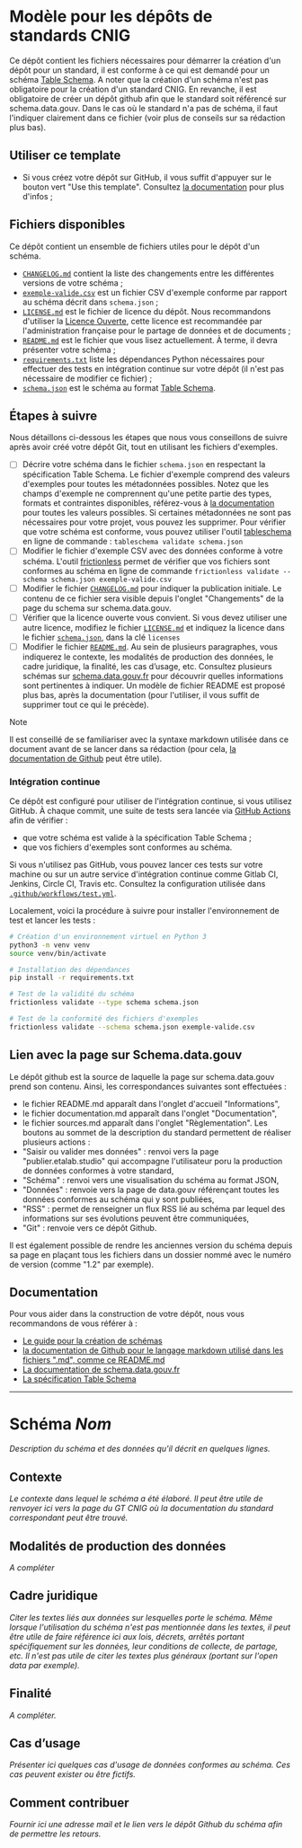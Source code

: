 # Modèle pour les dépôts de standards CNIG

Ce dépôt contient les fichiers nécessaires pour démarrer la création d'un dépôt pour un standard, il est conforme à ce qui est demandé pour un schéma [Table Schema](https://specs.frictionlessdata.io/table-schema/). A noter que la création d'un schéma n'est pas obligatoire pour la création d'un standard CNIG. En revanche, il est obligatoire de créer un dépôt github afin que le standard soit référencé sur schema.data.gouv. Dans le cas où le standard n'a pas de schéma, il faut l'indiquer clairement dans ce fichier (voir plus de conseils sur sa rédaction plus bas).

## Utiliser ce template

- Si vous créez votre dépôt sur GitHub, il vous suffit d'appuyer sur le bouton vert "Use this template". Consultez [la documentation](https://docs.github.com/fr/repositories/creating-and-managing-repositories/creating-a-repository-from-a-template) pour plus d'infos ;

## Fichiers disponibles

Ce dépôt contient un ensemble de fichiers utiles pour le dépôt d'un schéma.

- [`CHANGELOG.md`](CHANGELOG.md) contient la liste des changements entre les différentes versions de votre schéma ;
- [`exemple-valide.csv`](exemple-valide.csv) est un fichier CSV d'exemple conforme par rapport au schéma décrit dans `schema.json`  ;
- [`LICENSE.md`](LICENSE.md) est le fichier de licence du dépôt. Nous recommandons d'utiliser la [Licence Ouverte](https://www.etalab.gouv.fr/licence-ouverte-open-licence), cette licence est recommandée par l'administration française pour le partage de données et de documents ;
- [`README.md`](README.md) est le fichier que vous lisez actuellement. À terme, il devra présenter votre schéma ;
- [`requirements.txt`](requirements.txt) liste les dépendances Python nécessaires pour effectuer des tests en intégration continue sur votre dépôt (il n'est pas nécessaire de modifier ce fichier) ;
- [`schema.json`](schema.json) est le schéma au format [Table Schema](https://specs.frictionlessdata.io/table-schema/).

## Étapes à suivre

Nous détaillons ci-dessous les étapes que nous vous conseillons de suivre après avoir créé votre dépôt Git, tout en utilisant les fichiers d'exemples.

- [ ] Décrire votre schéma dans le fichier `schema.json` en respectant la spécification Table Schema. Le fichier d'exemple comprend des valeurs d'exemples pour toutes les métadonnées possibles. Notez que les champs d'exemple ne comprennent qu'une petite partie des types, formats et contraintes disponibles, référez-vous à [la documentation](https://specs.frictionlessdata.io/table-schema/#types-and-formats) pour toutes les valeurs possibles. Si certaines métadonnées ne sont pas nécessaires pour votre projet, vous pouvez les supprimer. Pour vérifier que votre schéma est conforme, vous pouvez utiliser l'outil [tableschema](https://pypi.org/project/tableschema/) en ligne de commande : `tableschema validate schema.json`
- [ ] Modifier le fichier d'exemple CSV avec des données conforme à votre schéma. L'outil [frictionless](https://pypi.org/project/frictionless/) permet de vérifier que vos fichiers sont conformes au schéma en ligne de commande `frictionless validate --schema schema.json exemple-valide.csv`
- [ ] Modifier le fichier [`CHANGELOG.md`](CHANGELOG.md) pour indiquer la publication initiale. Le contenu de ce fichier sera visible depuis l'onglet "Changements" de la page du schema sur schema.data.gouv.
- [ ] Vérifier que la licence ouverte vous convient. Si vous devez utiliser une autre licence, modifiez le fichier [`LICENSE.md`](LICENSE.md) et indiquez la licence dans le fichier [`schema.json`](schema.json), dans la clé `licenses`
- [ ] Modifier le fichier [`README.md`](README.md). Au sein de plusieurs paragraphes, vous indiquerez le contexte, les modalités de production des données, le cadre juridique, la finalité, les cas d’usage, etc. Consultez plusieurs schémas sur [schema.data.gouv.fr](https://schema.data.gouv.fr) pour découvrir quelles informations sont pertinentes à indiquer. Un modèle de fichier README est proposé plus bas, après la documentation (pour l'utiliser, il vous suffit de supprimer tout ce qui le précède).
> [!NOTE]
> Il est conseillé de se familiariser avec la syntaxe markdown utilisée dans ce document avant de se lancer dans sa rédaction (pour cela, [la documentation de Github](https://docs.github.com/fr/get-started/writing-on-github/getting-started-with-writing-and-formatting-on-github/basic-writing-and-formatting-syntax) peut être utile).

### Intégration continue

Ce dépôt est configuré pour utiliser de l'intégration continue, si vous utilisez GitHub. À chaque commit, une suite de tests sera lancée via [GitHub Actions](https://github.com/features/actions) afin de vérifier :

- que votre schéma est valide à la spécification Table Schema ;
- que vos fichiers d'exemples sont conformes au schéma.

Si vous n'utilisez pas GitHub, vous pouvez lancer ces tests sur votre machine ou sur un autre service d'intégration continue comme Gitlab CI, Jenkins, Circle CI, Travis etc. Consultez la configuration utilisée dans [`.github/workflows/test.yml`](.github/workflows/test.yml).

Localement, voici la procédure à suivre pour installer l'environnement de test et lancer les tests :

```bash
# Création d'un environnement virtuel en Python 3
python3 -m venv venv
source venv/bin/activate

# Installation des dépendances
pip install -r requirements.txt

# Test de la validité du schéma
frictionless validate --type schema schema.json

# Test de la conformité des fichiers d'exemples
frictionless validate --schema schema.json exemple-valide.csv
```

## Lien avec la page sur Schema.data.gouv
Le dépôt github est la source de laquelle la page sur schema.data.gouv prend son contenu. Ainsi, les correspondances suivantes sont effectuées : 
- le fichier README.md apparaît dans l'onglet d'accueil "Informations",
- le fichier documentation.md apparaît dans l'onglet "Documentation",
- le fichier sources.md apparaît dans l'onglet "Règlementation". <!-- à voir si cet onglet est vraiment utile, il répète le paragraphe "Cadre juridique" -->
Les boutons au sommet de la description du standard permettent de réaliser plusieurs actions :
- "Saisir ou valider mes données" : renvoi vers la page "publier.etalab.studio" qui accompagne l'utilisateur poru la production de données conformes à votre standard, 
- "Schéma" : renvoi vers une visualisation du schéma au format JSON,
- "Données" : renvoie vers la page de data.gouv référençant toutes les données conformes au schéma qui y sont publiées,
- "RSS" : permet de renseigner un flux RSS lié au schéma par lequel des informations sur ses évolutions peuvent être communiquées,
- "Git" : renvoie vers ce dépôt Github.

Il est également possible de rendre les anciennes version du schéma depuis sa page en plaçant tous les fichiers dans un dossier nommé avec le numéro de version (comme "1.2" par exemple).


## Documentation

Pour vous aider dans la construction de votre dépôt, nous vous recommandons de vous référer à :

- [Le guide pour la création de schémas](https://guides.data.gouv.fr/guides-open-data/guide-qualite/maitriser-les-schemas-de-donnees/creer-un-schema-de-donnees)
- [la documentation de Github pour le langage markdown utilisé dans les fichiers ".md", comme ce README.md](https://docs.github.com/fr/get-started/writing-on-github/getting-started-with-writing-and-formatting-on-github/basic-writing-and-formatting-syntax)
- [La documentation de schema.data.gouv.fr](https://schema.data.gouv.fr)
- [La spécification Table Schema](https://specs.frictionlessdata.io/table-schema/)

---
<!-- Supprimer cette ligne --> 

# Schéma _Nom_ <!-- Indiquer le nom du schéma à la place de _Nom_. Le texte entre symboles "_" apparaît en italique et doit être remplacé dans ce modèle -->
_Description du schéma et des données qu'il décrit en quelques lignes._

## Contexte
_Le contexte dans lequel le schéma a été élaboré. Il peut être utile de renvoyer ici vers la page du GT CNIG où la documentation du standard correspondant peut être trouvé._

## Modalités de production des données
_A compléter_

## Cadre juridique
_Citer les textes liés aux données sur lesquelles porte le schéma. Même lorsque l'utilisation du schéma n'est pas mentionnée dans les textes, il peut être utile de faire référence ici aux lois, décrets, arrêtés portant spécifiquement sur les données, leur conditions de collecte, de partage, etc. Il n'est pas utile de citer les textes plus généraux (portant sur l'open data par exemple)._

## Finalité
_A compléter._

## Cas d’usage
_Présenter ici quelques cas d'usage de données conformes au schéma. Ces cas peuvent exister ou être fictifs._

## Comment contribuer 
_Fournir ici une adresse mail et le lien vers le dépôt Github du schéma afin de permettre les retours._
